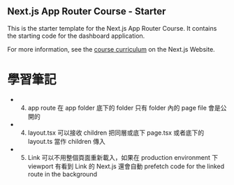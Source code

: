 ## Next.js App Router Course - Starter

This is the starter template for the Next.js App Router Course. It contains the starting code for the dashboard application.

For more information, see the [course curriculum](https://nextjs.org/learn) on the Next.js Website.

# 學習筆記

- 4. app route 在 app folder 底下的 folder 只有 folder 內的 page file 會是公開的

- 4. layout.tsx 可以接收 children 把同層或底下 page.tsx 或者底下的 layout.ts 當作 children 傳入

- 5. Link 可以不用整個頁面重新載入，如果在 production environment 下 viewport 有看到 Link 的 Next.js 還會自動 prefetch code for the linked route in the background
